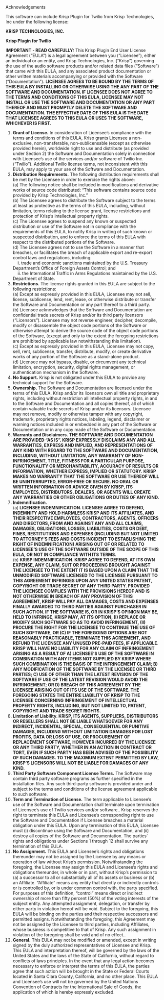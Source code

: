 Acknowledgements

This software can include Krisp Plugin for Twilio from Krisp Technologies, Inc under the following license:

**KRISP TECHNOLOGIES, INC.**

**Krisp Plugin for Twilio**

**IMPORTANT - READ CAREFULLY:** This Krisp Plugin End User License Agreement (“EULA”) is a legal agreement between you (“Licensee”), either an individual or an entity, and Krisp Technologies, Inc. (“Krisp”) governing the use of the audio software products and/or related data files (“Software”) that came with this EULA, and any associated product documentation or other written materials accompanying or provided with the Software (“Documentation”). **LICENSEE AGREES TO BE BOUND BY THE TERMS OF THIS EULA BY INSTALLING OR OTHERWISE USING THE ANY PART OF THE SOFTWARE AND DOCUMENTATION. IF LICENSEE DOES NOT AGREE TO THE TERMS AND CONDITIONS OF THIS EULA, LICENSEE MAY NOT INSTALL OR USE THE SOFTWARE AND DOCUMENTATION OR ANY PART THEREOF AND MUST PROMPTLY DELETE THE SOFTWARE AND DOCUMENTATION. THE EFFECTIVE DATE OF THIS EULA IS THE DATE THAT LICENSEE AGREES TO THIS EULA OR USES THE SOFTWARE, WHICHEVER IS FIRST.**

1. **Grant of License.** In consideration of Licensee’s compliance with the terms and conditions of this EULA, Krisp grants Licensee a non-exclusive, non-transferable, non-sublicensable (except as otherwise provided herein), worldwide right to use and distribute (as provided under Section 2) the Software and Documentation solely in connection with Licensee’s use of the services and/or software of Twilio Inc. (“Twilio”). Additional Twilio license terms, not inconsistent with this EULA, may apply to your use of the Software and Documentation.
2. **Distribution Requirements.** The following distribution requirements shall be met by the Licensee in order to exercise the rights above:<br>
   (a) The following notice shall be included in modifications and derivative works of source code distributed: “This software contains source code provided by Krisp Technologies, Inc.”<br>
   (b) The Licensee agrees to distribute the Software subject to the terms at least as protective as the terms of this EULA, including, without limitation, terms relating to the license grant, license restrictions and protection of Krisp’s intellectual property rights.<br>
   (c) The Licensee agrees to suspend any known or suspected distribution or use of the Software not in compliance with the requirements of this EULA, to notify Krisp in writing of such known or suspected distribution, and to enforce the terms of this EULA with respect to the distributed portions of the Software.<br>
   (d) The Licensee agrees not to use the Software in a manner that breaches, or facilitates the breach of applicable export and re-export control laws and regulations, including<br>
   &nbsp;&nbsp;&nbsp;&nbsp;i. trade and economic sanctions maintained by the U.S. Treasury Department’s Office of Foreign Assets Control; and<br>
   &nbsp;&nbsp;&nbsp;&nbsp;ii. the International Traffic in Arms Regulations maintained by the U.S. Department of State.
3. **Restrictions.** The license rights granted in this EULA are subject to the following restrictions:<br>
   (a) Except as expressly provided in this EULA, Licensee may not sell, license, sublicense, lend, rent, lease, or otherwise distribute or transfer the Software and Documentation or any part thereof to a third party.<br>
   (b) Licensee acknowledges that the Software and Documentation are confidential trade secrets of Krisp and/or its third party licensors (“Licensors”). Licensee may not reverse engineer, decipher, decompile, modify or disassemble the object code portions of the Software or otherwise attempt to derive the source code of the object code portions of the Software, (except and only to the extent the foregoing restrictions are prohibited by applicable law notwithstanding this limitation).<br>
   (c) Except as expressly provided in this EULA, Licensee may not copy, sell, rent, sublicense, transfer, distribute, modify, or create derivative works of any portion of the Software as a stand-alone product.<br>
   (d) Licensee may not bypass, disable, or circumvent any technical limitation, encryption, security, digital rights management, or authentication mechanism in the Software.<br>
4. **No Support.** Krisp is not obligated under this EULA to provide any technical support for the Software.
5. **Ownership.** The Software and Documentation are licensed under the terms of this EULA. Krisp and/or its licensors own all title and proprietary rights, including without restriction all intellectual property rights, in and to the Software and Documentation and all copies thereof, all of which contain valuable trade secrets of Krisp and/or its licensors. Licensee may not remove, modify or otherwise tamper with any copyright, trademark, proprietary rights notices, labeling, legend, disclaimer or warning notices included in or embedded in any part of the Software or Documentation or in any copy made of the Software or Documentation.
6. **Warranty and Disclaimers. THE SOFTWARE AND DOCUMENTATION ARE PROVIDED “AS IS”. KRISP EXPRESSLY DISCLAIMS ANY AND ALL WARRANTIES, EXPRESS AND IMPLIED, AND REPRESENTATIONS OF ANY KIND WITH REGARD TO THE SOFTWARE AND DOCUMENTATION, INCLUDING, WITHOUT LIMITATION, ANY WARRANTY OF NON-INFRINGEMENT, TITLE, FITNESS FOR A PARTICULAR PURPOSE, FUNCTIONALITY OR MERCHANTABILITY, ACCURACY OF RESULTS OR INFORMATION, WHETHER EXPRESS, IMPLIED OR STATUTORY. KRISP MAKES NO WARRANTY THAT THE SOFTWARE OR USE THEREOF WILL BE UNINTERRUPTED, ERROR-FREE OR SECURE. NO ORAL OR WRITTEN INFORMATION OR ADVICE GIVEN BY KRISP, ITS EMPLOYEES, DISTRIBUTORS, DEALERS, OR AGENTS WILL CREATE ANY WARRANTIES OR OTHER OBLIGATIONS OR DUTIES OF ANY KIND.**
7. **Indemnification.**<br>
   (a) **LICENSEE INDEMNIFICATION. LICENSEE AGREE TO DEFEND, INDEMNIFY AND HOLD HARMLESS KRISP AND ITS AFFILIATES, AND THEIR RESPECTIVE EMPLOYEES, CONTRACTORS, AGENTS, OFFICERS AND DIRECTORS, FROM AND AGAINST ANY AND ALL CLAIMS, DAMAGES, OBLIGATIONS, LOSSES, LIABILITIES, COSTS OR DEBT, FINES, RESTITUTIONS AND EXPENSES (INCLUDING BUT NOT LIMITED TO ATTORNEY’S FEES AND COSTS INCIDENT TO ESTABLISHING THE RIGHT OF INDEMNIFICATION) ARISING OUT OF OR RELATED TO LICENSEE’S USE OF THE SOFTWARE OUTSIDE OF THE SCOPE OF THIS EULA, OR NOT IN COMPLIANCE WITH ITS TERMS.**<br>
   (b) **KRISP INDEMNIFICATION. KRISP AGREE TO DEFEND, AT ITS OWN EXPENSE, ANY CLAIM, SUIT OR PROCEEDING BROUGHT AGAINST THE LICENSEE TO THE EXTENT IT IS BASED UPON A CLAIM THAT THE UNMODIFIED SOFTWARE LICENSED TO THE LICENSEE PURSUANT TO THIS AGREEMENT INFRINGES UPON ANY UNITED STATES PATENT, COPYRIGHT OR TRADE SECRET OF ANY THIRD PARTY. PROVIDED THE LICENSEE COMPLIES WITH THE PROVISIONS HEREOF AND IS NOT OTHERWISE IN BREACH OF ANY PROVISION OF THIS AGREEMENT, KRISP WILL PAY ALL DAMAGES, COSTS AND EXPENSES FINALLY AWARDED TO THIRD PARTIES AGAINST PURCHASER IN SUCH ACTION. IF THE SOFTWARE IS, OR IN KRISP’S OPINION MAY BE, HELD TO INFRINGE, KRISP MAY, AT ITS OPTION, (I) REPLACE OR MODIFY SUCH SOFTWARE SO AS TO AVOID INFRINGEMENT, (II) PROCURE THE RIGHT FOR THE LICENSEE TO CONTINUE THE USE OF SUCH SOFTWARE, OR (C) IF THE FOREGOING OPTIONS ARE NOT REASONABLY PRACTICABLE, TERMINATE THIS AGREEMENT, AND REFUND THE LICENSEE ANY UNUSED PRE-PAID FEES, IF APPLICABLE. KRISP WILL HAVE NO LIABILITY FOR ANY CLAIM OF INFRINGEMENT ARISING AS A RESULT OF A) LICENSEE’S USE OF THE SOFTWARE IN COMBINATION WITH ANY ITEMS NOT SUPPLIED BY KRISP WHERE SUCH COMBINATION IS THE BASIS OF THE INFRINGEMENT CLAIM; B) ANY MODIFICATION OF THE SOFTWARE BY THE LICENSEE OR THIRD PARTIES; C) USE OF OTHER THAN THE LATEST REVISION OF THE SOFTWARE IF USE OF THE LATEST REVISION WOULD AVOID THE INFRINGEMENT; OR D) BREACH OF THIS AGREEMENT BY THE LICENSEE ARISING OUT OF ITS USE OF THE SOFTWARE. THE FOREGOING STATES THE ENTIRE LIABILITY OF KRISP TO THE LICENSEE CONCERNING INFRINGEMENT OF INTELLECTUAL PROPERTY RIGHTS, INCLUDING, BUT NOT LIMITED TO, PATENT, COPYRIGHT AND TRADE SECRET RIGHTS.**<br>
8. **Limitation of Liability. KRISP, ITS AGENTS, SUPPLIERS, DISTRIBUTORS OR RESELLERS SHALL NOT BE LIABLE WHATSOEVER FOR ANY INDIRECT, INCIDENTAL, SPECIAL, CONSEQUENTIAL OR PUNITIVE DAMAGES, INCLUDING WITHOUT LIMITATION DAMAGES FOR LOST PROFITS, DATA OR LOSS OF USE, OR PROCUREMENT OF REPLACEMENT SOFTWARE, HOWEVER INCURRED BY THE LICENSEE OR ANY THIRD** **PARTY, WHETHER IN AN ACTION IN CONTRACT OR TORT, EVEN IF SUCH PARTY HAS BEEN ADVISED OF THE POSSIBILITY OF SUCH DAMAGES. TO THE MAXIMUM EXTENT PERMITTED BY LAW, KRISP’S LICENSORS WILL NOT BE LIABLE FOR DAMAGES OF ANY KIND.**
9. **Third Party Software Component License Terms.** The Software may contain third party software programs as further specified in the installation files. Any such third-party software is provided under and subject to the terms and conditions of the license agreement applicable to such software.
10. **Term and Termination of License.** The term applicable to Licensee’s use of the Software and Documentation shall terminate upon termination of Licensee’s use of Twilio services and/or software.. Krisp reserves the right to terminate this EULA and Licensee’s corresponding right to use the Software and Documentation if Licensee breaches a material obligation under this EULA. Upon any termination of this EULA, Licensee must (i) discontinue using the Software and Documentation, and (ii) destroy all copies of the Software and Documentation. The parties’ rights and obligations under Sections 1 through 12 shall survive any termination of this EULA.
11. **No Assignment.** This EULA and Licensee’s rights and obligations thereunder may not be assigned by the Licensee by any means or operation of law without Krisp’s permission. Notwithstanding the foregoing, the Licensee may assign this EULA and Licensee’s rights and obligations thereunder, in whole or in part, without Krisp’s permission to (a) a successor to all or substantially all of its assets or business or (b) an Affiliate. “Affiliate” means any entity that directly or indirectly controls or is controlled by, or is under common control with, the party specified. For purposes of this definition, “control” means direct or indirect ownership of more than fifty percent (50%) of the voting interests of the subject entity. Any attempted assignment, delegation, or transfer by either party in violation hereof will be void. Subject to the foregoing, this EULA will be binding on the parties and their respective successors and permitted assigns. Notwithstanding the foregoing, this Agreement may not be assigned by the Licensee to third parties, including Affiliates, whose business is competitive to that of Krisp. Any such assignment in violation of the foregoing shall be void and of no effect..
12. **General.** This EULA may not be modified or amended, except in writing signed by the duly authorized representatives of Licensee and Krisp. This EULA and interpretation thereof, will be governed by the laws of the United States and the laws of the State of California, without regard to conflicts of laws principles. In the event that any legal action becomes necessary to enforce or interpret the terms of this EULA, the parties agree that such action will be brought in the State or Federal Courts located in Santa Clara County, California, and no other place. This EULA and Licensee’s use will not be governed by the United Nations Convention of Contracts for the International Sale of Goods, the application of which is hereby expressly excluded.
